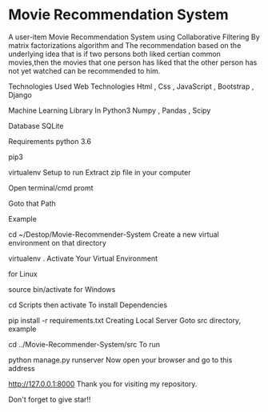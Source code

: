 # Movie Recommendation System
A user-item Movie Recommendation System using Collaborative Filtering By matrix factorizations algorithm and The recommendation based on the underlying idea that is if two persons both liked certian common movies,then the movies that one person has liked that the other person has not yet watched can be recommended to him.

Technologies Used
Web Technologies
Html , Css , JavaScript , Bootstrap , Django

Machine Learning Library In Python3
Numpy , Pandas , Scipy

Database
SQLite

Requirements
python 3.6

pip3

virtualenv
Setup to run
Extract zip file in your computer

Open terminal/cmd promt

Goto that Path

Example

cd ~/Destop/Movie-Recommender-System
Create a new virtual environment on that directory

virtualenv .
Activate Your Virtual Environment

for Linux

source bin/activate
for Windows

cd Scripts
then
activate
To install Dependencies

pip install -r requirements.txt
Creating Local Server
Goto src directory, example

cd ../Movie-Recommender-System/src
To run

python manage.py runserver
Now open your browser and go to this address

http://127.0.0.1:8000
Thank you for visiting my repository.

Don't forget to give star!!